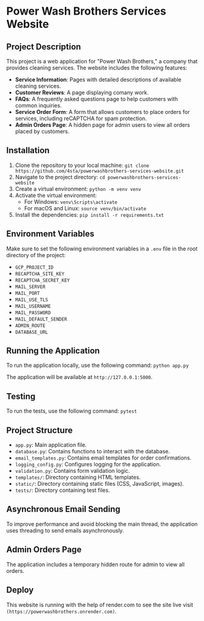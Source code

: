 # Power Wash Brothers Services Website

## Project Description

This project is a web application for "Power Wash Brothers," a company that provides cleaning services. The website includes the following features:
- **Service Information**: Pages with detailed descriptions of available cleaning services.
- **Customer Reviews**: A page displaying comany work.
- **FAQs**: A frequently asked questions page to help customers with common inquiries.
- **Service Order Form**: A form that allows customers to place orders for services, including reCAPTCHA for spam protection.
- **Admin Orders Page**: A hidden page for admin users to view all orders placed by customers.


## Installation

1. Clone the repository to your local machine: `git clone https://github.com/4sta/powerwashbrothers-services-website.git`
2. Navigate to the project directory: `cd powerwashbrothers-services-website`
3. Create a virtual environment: `python -m venv venv`
4. Activate the virtual environment:
   - For Windows: `venv\Scripts\activate`
   - For macOS and Linux: `source venv/bin/activate`
5. Install the dependencies: `pip install -r requirements.txt`

## Environment Variables

Make sure to set the following environment variables in a `.env` file in the root directory of the project:
- `GCP_PROJECT_ID`
- `RECAPTCHA_SITE_KEY`
- `RECAPTCHA_SECRET_KEY`
- `MAIL_SERVER`
- `MAIL_PORT`
- `MAIL_USE_TLS`
- `MAIL_USERNAME`
- `MAIL_PASSWORD`
- `MAIL_DEFAULT_SENDER`
- `ADMIN_ROUTE`
- `DATABASE_URL`

## Running the Application

To run the application locally, use the following command: `python app.py`

The application will be available at `http://127.0.0.1:5000`.

## Testing

To run the tests, use the following command: `pytest`

## Project Structure

- `app.py`: Main application file.
- `database.py`: Contains functions to interact with the database.
- `email_templates.py`: Contains email templates for order confirmations.
- `logging_config.py`: Configures logging for the application.
- `validation.py`: Contains form validation logic.
- `templates/`: Directory containing HTML templates.
- `static/`: Directory containing static files (CSS, JavaScript, images).
- `tests/`: Directory containing test files.

## Asynchronous Email Sending

To improve performance and avoid blocking the main thread, the application uses threading to send emails asynchronously.

## Admin Orders Page

The application includes a temporary hidden route for admin to view all orders.

## Deploy

This website is running with the help of render.com to see the site live visit `(https://powerwashbrothers.onrender.com)`.